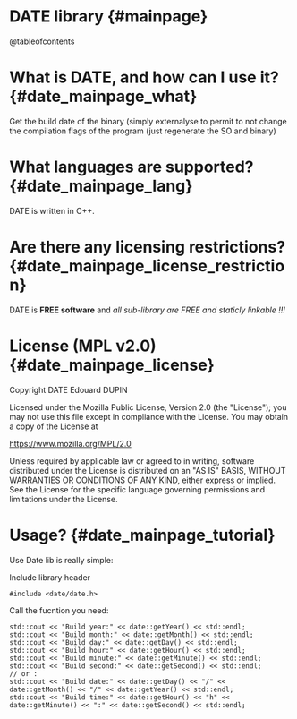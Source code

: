DATE library                                {#mainpage}
===============

@tableofcontents

What is DATE, and how can I use it?         {#date_mainpage_what}
====================================

Get the build date of the binary (simply externalyse to permit to not change the compilation flags of the program (just regenerate the SO and binary)

What languages are supported?                 {#date_mainpage_lang}
=============================

DATE is written in C++.

Are there any licensing restrictions?         {#date_mainpage_license_restriction}
=====================================

DATE is **FREE software** and _all sub-library are FREE and staticly linkable !!!_

License (MPL v2.0)                            {#date_mainpage_license}
==================

Copyright DATE Edouard DUPIN

Licensed under the Mozilla Public License, Version 2.0 (the "License");
you may not use this file except in compliance with the License.
You may obtain a copy of the License at

<https://www.mozilla.org/MPL/2.0>

Unless required by applicable law or agreed to in writing, software
distributed under the License is distributed on an "AS IS" BASIS,
WITHOUT WARRANTIES OR CONDITIONS OF ANY KIND, either express or implied.
See the License for the specific language governing permissions and
limitations under the License.


Usage?                                         {#date_mainpage_tutorial}
======

Use Date lib is really simple:

Include library header
```{.cpp}
#include <date/date.h>
```
Call the fucntion you need:
```{.cpp}
std::cout << "Build year:" << date::getYear() << std::endl;
std::cout << "Build month:" << date::getMonth() << std::endl;
std::cout << "Build day:" << date::getDay() << std::endl;
std::cout << "Build hour:" << date::getHour() << std::endl;
std::cout << "Build minute:" << date::getMinute() << std::endl;
std::cout << "Build second:" << date::getSecond() << std::endl;
// or :
std::cout << "Build date:" << date::getDay() << "/" << date::getMonth() << "/" << date::getYear() << std::endl;
std::cout << "Build time:" << date::getHour() << "h" << date::getMinute() << ":" << date::getSecond() << std::endl;
```

